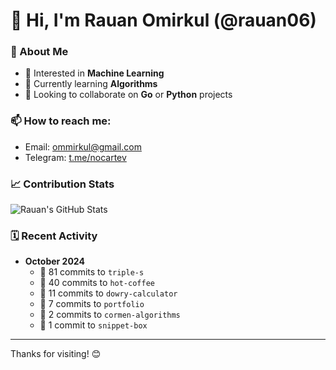 # 👋 Hi, I'm Rauan Omirkul (@rauan06)

### 🚀 About Me
- 👀 Interested in **Machine Learning**
- 🌱 Currently learning **Algorithms**
- 💞️ Looking to collaborate on **Go** or **Python** projects

### 📫 How to reach me:
- Email: [ommirkul@gmail.com](mailto:ommirkul@gmail.com)
- Telegram: [t.me/nocartev](https://t.me/nocartev)  

### 📈 Contribution Stats
![Rauan's GitHub Stats](https://github-readme-stats.vercel.app/api?username=rauan06&show_icons=true&theme=radical)

### 🗓 Recent Activity
- **October 2024**
  - 📝 81 commits to `triple-s`
  - 📝 40 commits to `hot-coffee`
  - 📝 11 commits to `dowry-calculator`
  - 📝 7 commits to `portfolio`
  - 📝 2 commits to `cormen-algorithms`
  - 📝 1 commit to `snippet-box`

---

Thanks for visiting! 😊
